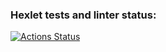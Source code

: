 ### Hexlet tests and linter status:
[![Actions Status](https://github.com/eifory/js-oop-project-lvl1/workflows/hexlet-check/badge.svg)](https://github.com/eifory/js-oop-project-lvl1/actions)
